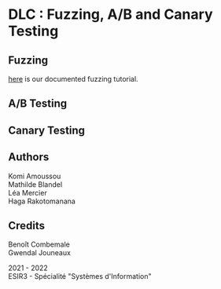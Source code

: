# DLC : Fuzzing, A/B and Canary Testing

## Fuzzing
[here](fuzz-tuto.md) is our documented fuzzing tutorial.

## A/B Testing

## Canary Testing

## Authors

Komi Amoussou \
Mathilde Blandel \
Léa Mercier \
Haga Rakotomanana

## Credits

Benoît Combemale \
Gwendal Jouneaux 

2021 - 2022 \
ESIR3 - Spécialité "Systèmes d'Information"